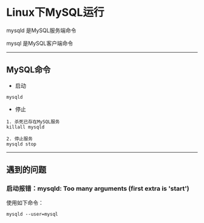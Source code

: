 # Linux下MySQL运行

mysqld 是MySQL服务端命令

mysql 是MySQL客户端命令

---
## MySQL命令

- 启动

```
mysqld
```

- 停止

```
1. 杀死已存在MySQL服务
killall mysqld

2. 停止服务
mysqld stop
```

---
## 遇到的问题

### 启动报错：mysqld: Too many arguments (first extra is 'start')

使用如下命令：

```
mysqld --user=mysql
```

